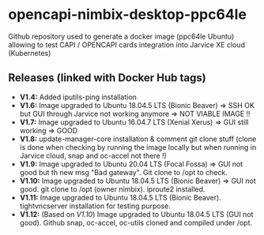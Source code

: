 # opencapi-nimbix-desktop-ppc64le

Github repository used to generate a docker image (ppc64le Ubuntu) allowing to test CAPI / OPENCAPI cards integration into Jarvice XE cloud (Kubernetes)

## Releases (linked with Docker Hub tags)

- **V1.4:** Added iputils-ping installation
- **V1.6:** Image upgraded to Ubuntu 18.04.5 LTS (Bionic Beaver) => SSH OK but GUI through Jarvice not working anymore => NOT VIABLE IMAGE !!
- **V1.7:** Image upgraded to Ubuntu 16.04.7 LTS (Xenial Xerus) => GUI still working => GOOD
- **V1.8:** update-manager-core installation & comment git clone stuff (clone is done when checking by running the image locally but when running in Jarvice cloud, snap and oc-accel not there !)
- **V1.9:** Image upgraded to Ubuntu 20.04 LTS (Focal Fossa) => GUI not good but th new msg "Bad gateway". Git clone to /opt to check.
- **V1.10:** Image upgraded to Ubuntu 18.04.5 LTS (Bionic Beaver) => GUI not good. git clone to /opt (owner nimbix). iproute2 installed.
- **V1.11:** Image upgraded to Ubuntu 18.04.5 LTS (Bionic Beaver). tightvncserver installation for testing purpose.
- **V1.12:** (Based on *V1.10*) Image upgraded to Ubuntu 18.04.5 LTS (GUI not good). Github snap, oc-accel, oc-utils cloned and compiled under /opt.
